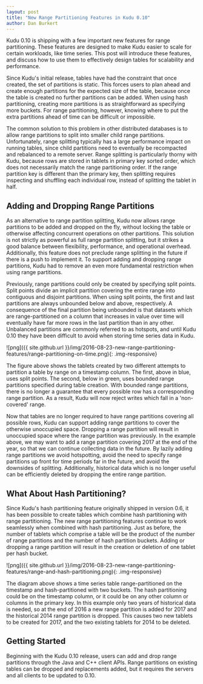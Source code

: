 ```yaml
---
layout: post
title: "New Range Partitioning Features in Kudu 0.10"
author: Dan Burkert
---
```


Kudu 0.10 is shipping with a few important new features for range partitioning.
These features are designed to make Kudu easier to scale for certain workloads,
like time series. This post will introduce these features, and discuss how to use
them to effectively design tables for scalability and performance.

<!--more-->

Since Kudu's initial release, tables have had the constraint that once created,
the set of partitions is static. This forces users to plan ahead and create
enough partitions for the expected size of the table, because once the table is
created no further partitions can be added. When using hash partitioning,
creating more partitions is as straightforward as specifying more buckets. For
range partitioning, however, knowing where to put the extra partitions ahead of
time can be difficult or impossible.

The common solution to this problem in other distributed databases is to allow
range partitions to split into smaller child range partitions. Unfortunately,
range splitting typically has a large performance impact on running tables,
since child partitions need to eventually be recompacted and rebalanced to a
remote server. Range splitting is particularly thorny with Kudu, because rows
are stored in tablets in primary key sorted order, which does not necessarily
match the range partitioning order. If the range partition key is different than
the primary key, then splitting requires inspecting and shuffling each
individual row, instead of splitting the tablet in half.

## Adding and Dropping Range Partitions

As an alternative to range partition splitting, Kudu now allows range partitions
to be added and dropped on the fly, without locking the table or otherwise
affecting concurrent operations on other partitions. This solution is not
strictly as powerful as full range partition splitting, but it strikes a good
balance between flexibility, performance, and operational overhead.
Additionally, this feature does not preclude range splitting in the future if
there is a push to implement it. To support adding and dropping range
partitions, Kudu had to remove an even more fundamental restriction when using
range partitions.

Previously, range partitions could only be created by specifying split points.
Split points divide an implicit partition covering the entire range into
contiguous and disjoint partitions. When using split points, the first and last
partitions are always unbounded below and above, respectively. A consequence of
the final partition being unbounded is that datasets which are range-partitioned
on a column that increases in value over time will eventually have far more rows
in the last partition than in any other. Unbalanced partitions are commonly
referred to as hotspots, and until Kudu 0.10 they have been difficult to avoid
when storing time series data in Kudu.

![png]({{ site.github.url }}/img/2016-08-23-new-range-partitioning-features/range-partitioning-on-time.png){: .img-responsive}

The figure above shows the tablets created by two different attempts to
partition a table by range on a timestamp column. The first, above in blue, uses
split points. The second, below in green, uses bounded range partitions
specified during table creation. With bounded range partitions, there is no
longer a guarantee that every possible row has a corresponding range partition.
As a result, Kudu will now reject writes which fall in a 'non-covered' range.

Now that tables are no longer required to have range partitions covering all
possible rows, Kudu can support adding range partitions to cover the otherwise
unoccupied space. Dropping a range partition will result in unoccupied space
where the range partition was previously. In the example above, we may want to
add a range partition covering 2017 at the end of the year, so that we can
continue collecting data in the future. By lazily adding range partitions we
avoid hotspotting, avoid the need to specify range partitions up front for time
periods far in the future, and avoid the downsides of splitting. Additionally,
historical data which is no longer useful can be efficiently deleted by dropping
the entire range partition.

## What About Hash Partitioning?

Since Kudu's hash partitioning feature originally shipped in version 0.6, it has
been possible to create tables which combine hash partitioning with range
partitioning. The new range partitioning features continue to work seamlessly
when combined with hash partitioning. Just as before, the number of tablets
which comprise a table will be the product of the number of range partitions and
the number of hash partition buckets. Adding or dropping a range partition will
result in the creation or deletion of one tablet per hash bucket.

![png]({{ site.github.url }}/img/2016-08-23-new-range-partitioning-features/range-and-hash-partitioning.png){: .img-responsive}

The diagram above shows a time series table range-partitioned on the timestamp
and hash-partitioned with two buckets. The hash partitioning could be on the
timestamp column, or it could be on any other column or columns in the primary
key. In this example only two years of historical data is needed, so at the end
of 2016 a new range partition is added for 2017 and the historical 2014 range
partition is dropped. This causes two new tablets to be created for 2017, and
the two existing tablets for 2014 to be deleted.

## Getting Started

Beginning with the Kudu 0.10 release, users can add and drop range partitions
through the Java and C++ client APIs. Range partitions on existing tables can be
dropped and replacements added, but it requires the servers and all clients to
be updated to 0.10.
